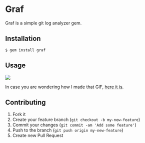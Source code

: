 # Graf

Graf is a simple git log analyzer gem.

## Installation

    $ gem install graf

## Usage

![](http://i.imgur.com/f0zaEiG.gif)

In case you are wondering how I made that GIF, [here it is](http://askubuntu.com/a/107735/65847).

## Contributing

1. Fork it
2. Create your feature branch (`git checkout -b my-new-feature`)
3. Commit your changes (`git commit -am 'Add some feature'`)
4. Push to the branch (`git push origin my-new-feature`)
5. Create new Pull Request
